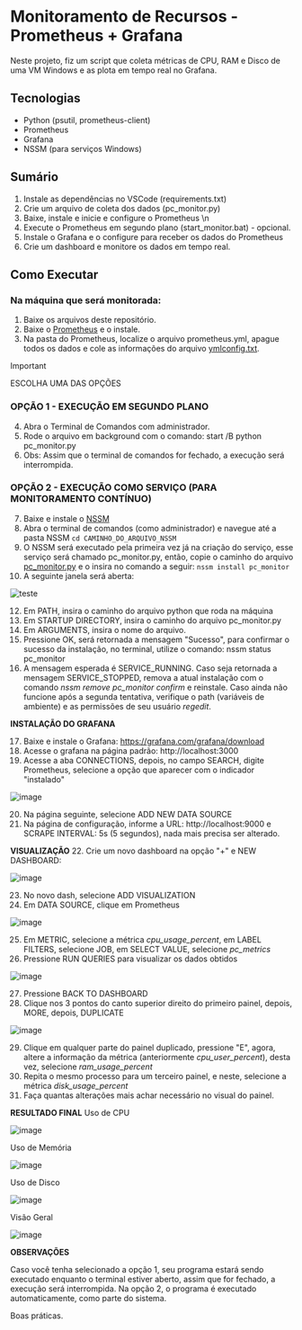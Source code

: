 # Monitoramento de Recursos - Prometheus + Grafana  

Neste projeto, fiz um script que coleta métricas de CPU, RAM e Disco de uma VM Windows e as plota em tempo real no Grafana.  

## Tecnologias  
- Python (psutil, prometheus-client)  
- Prometheus  
- Grafana  
- NSSM (para serviços Windows)

## Sumário
1. Instale as dependências no VSCode (requirements.txt)
2. Crie um arquivo de coleta dos dados (pc_monitor.py)
3. Baixe, instale e inicie e configure o Prometheus \n
4. Execute o Prometheus em segundo plano (start_monitor.bat)  - opcional.
5. Instale o Grafana e o configure para receber os dados do Prometheus
6. Crie um dashboard e monitore os dados em tempo real.


## Como Executar
### **Na máquina que será monitorada:**

1. Baixe os arquivos deste repositório.
2. Baixe o [Prometheus](https://prometheus.io/download/) e o instale.
3. Na pasta do Prometheus, localize o arquivo prometheus.yml, apague todos os dados e cole as informações do arquivo [ymlconfig.txt](configs/ymlconfig.txt).

> [!IMPORTANT]
> ESCOLHA UMA DAS OPÇÕES

### **OPÇÃO 1 - EXECUÇÃO EM SEGUNDO PLANO**

4. Abra o Terminal de Comandos com administrador.
5. Rode o arquivo em background com o comando:
      start /B python pc_monitor.py
6. Obs: Assim que o terminal de comandos for fechado, a execução será interrompida.

### **OPÇÃO 2 - EXECUÇÃO COMO SERVIÇO (PARA MONITORAMENTO CONTÍNUO)**

7. Baixe e instale o [NSSM](https://nssm.cc/download)
8. Abra o terminal de comandos (como administrador) e navegue até a pasta NSSM
      `cd CAMINHO_DO_ARQUIVO_NSSM`
10. O NSSM será executado pela primeira vez já na criação do serviço, esse serviço será chamado pc_monitor.py, então, copie o caminho do arquivo [pc_monitor.py](scripts/pc_monitor.py) e o insira no comando a seguir:
      `nssm install pc_monitor`
11. A seguinte janela será aberta:

![teste](https://github.com/user-attachments/assets/7c6ed3e9-c77f-412a-90db-930f88116c9f)





12. Em PATH, insira o caminho do arquivo python que roda na máquina
13. Em STARTUP DIRECTORY, insira o caminho do arquivo pc_monitor.py
14. Em ARGUMENTS, insira o nome do arquivo.
15. Pressione OK, será retornada a mensagem "Sucesso", para confirmar o sucesso da instalação, no terminal, utilize o comando:
      nssm status pc_monitor
16. A mensagem esperada é SERVICE_RUNNING. Caso seja retornada a mensagem SERVICE_STOPPED, remova a atual instalação com o comando _nssm remove pc_monitor confirm_ e reinstale. Caso ainda não funcione após a segunda tentativa, verifique o path (variáveis de ambiente) e as permissões de seu usuário _regedit_.

**INSTALAÇÃO DO GRAFANA**

17. Baixe e instale o Grafana: https://grafana.com/grafana/download
18. Acesse o grafana na página padrão: http://localhost:3000
19. Acesse a aba CONNECTIONS, depois, no campo SEARCH, digite Prometheus, selecione a opção que aparecer com o indicador "instalado"


![image](https://github.com/user-attachments/assets/b8e1ff78-5825-42dd-8bbc-13f79aac8a74)

20. Na página seguinte, selecione ADD NEW DATA SOURCE
21. Na página de configuração, informe a URL: http://localhost:9000 e SCRAPE INTERVAL: 5s (5 segundos), nada mais precisa ser alterado.

**VISUALIZAÇÃO**
22. Crie um novo dashboard na opção "+" e NEW DASHBOARD:


![image](https://github.com/user-attachments/assets/735de1ab-ac9f-46d8-ad75-b81c85dfd624)

23. No novo dash, selecione ADD VISUALIZATION
24. Em DATA SOURCE, clique em Prometheus

![image](https://github.com/user-attachments/assets/552e897a-eaba-443c-93dc-7f3c1207c399)


25. Em METRIC, selecione a métrica _cpu_usage_percent_, em LABEL FILTERS, selecione JOB, em SELECT VALUE, selecione _pc_metrics_
26. Pressione RUN QUERIES para visualizar os dados obtidos

![image](https://github.com/user-attachments/assets/e3b18296-1e97-4605-be4f-29d5264e593a)

27. Pressione BACK TO DASHBOARD
28. Clique nos 3 pontos do canto superior direito do primeiro painel, depois, MORE, depois, DUPLICATE

![image](https://github.com/user-attachments/assets/5b2a4324-bfd5-40d3-a927-46543a652506)


29. Clique em qualquer parte do painel duplicado, pressione "E", agora, altere a informação da métrica (anteriormente _cpu_user_percent_), desta vez, selecione _ram_usage_percent_
30. Repita o mesmo processo para um terceiro painel, e neste, selecione a métrica _disk_usage_percent_
31. Faça quantas alterações mais achar necessário no visual do painel.

**RESULTADO FINAL**
Uso de CPU


![image](https://github.com/user-attachments/assets/ca03706e-b7b1-45c3-857f-12b7a1e41ff0)

Uso de Memória

![image](https://github.com/user-attachments/assets/b1d534fb-62d5-4d63-b2d2-4a10093f8cfb)



Uso de Disco

![image](https://github.com/user-attachments/assets/2942fa7f-9cb8-4b61-9af4-a31c7f2f146e)


Visão Geral

![image](https://github.com/user-attachments/assets/025a933c-1d31-453b-9ddf-4cfca0810f08)




**OBSERVAÇÕES**

Caso você tenha selecionado a opção 1, seu programa estará sendo executado enquanto o terminal estiver aberto, assim que for fechado, a execução será interrompida. Na opção 2, o programa é executado automaticamente, como parte do sistema.

Boas práticas.

